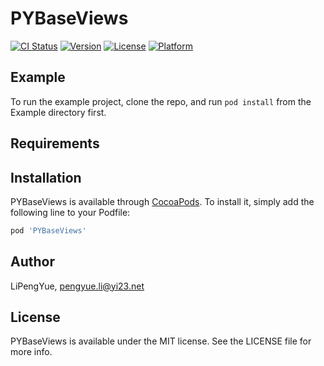 # PYBaseViews

[![CI Status](https://img.shields.io/travis/LiPengYue/PYBaseViews.svg?style=flat)](https://travis-ci.org/LiPengYue/PYBaseViews)
[![Version](https://img.shields.io/cocoapods/v/PYBaseViews.svg?style=flat)](https://cocoapods.org/pods/PYBaseViews)
[![License](https://img.shields.io/cocoapods/l/PYBaseViews.svg?style=flat)](https://cocoapods.org/pods/PYBaseViews)
[![Platform](https://img.shields.io/cocoapods/p/PYBaseViews.svg?style=flat)](https://cocoapods.org/pods/PYBaseViews)

## Example

To run the example project, clone the repo, and run `pod install` from the Example directory first.

## Requirements

## Installation

PYBaseViews is available through [CocoaPods](https://cocoapods.org). To install
it, simply add the following line to your Podfile:

```ruby
pod 'PYBaseViews'
```

## Author

LiPengYue, pengyue.li@yi23.net

## License

PYBaseViews is available under the MIT license. See the LICENSE file for more info.
